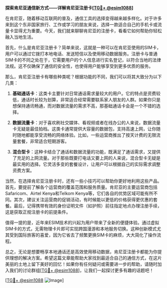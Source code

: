 **探索肯尼亚通信新方式——详解肯尼亚注册卡[[TG💪+ @esim1088](https://t.me/s/esim1088)]**

在肯尼亚，随着移动互联网的普及，通信工具的选择变得越来越多样化。对于许多来到这个东非国家旅行、工作或学习的朋友来说，选择一款适合自己的手机卡或流量卡显得尤为重要。今天，我们就来聊聊肯尼亚的注册卡，看看它如何帮助你轻松融入当地生活。

首先，什么是肯尼亚注册卡？简单来说，这就是一种可以在肯尼亚使用的SIM卡，用户可以通过它拨打本地电话、发送短信以及使用移动数据服务。注册卡与普通SIM卡的不同之处在于，它需要用户的个人信息进行实名登记，以符合当地的法律法规。这不仅确保了通信的安全性，也使得用户能够享受到更多优质的服务。

那么，肯尼亚注册卡有哪些种类呢？根据功能的不同，我们可以将其大致分为以下几类：

1. **基础通话卡**：这类卡主要针对日常通话需求量较大的用户。它的特点是资费较低，通话时长较为划算，非常适合经常需要联系家人朋友的人群。如果你只是想保持通讯畅通，而对数据流量的需求不高，那基础通话卡会是一个不错的选择。

2. **数据流量卡**：对于喜欢刷社交媒体、看视频或者在线办公的人来说，数据流量卡无疑是最佳拍档。这类卡通常提供大容量的数据包，支持高速上网，让你随时随地都能享受流畅的网络体验。比如，一些运营商推出了按天计费的无限流量套餐，非常适合短期游客。

3. **混合型卡**：这种卡结合了通话和数据流量的功能，既满足了通话需求，又提供了充足的上网流量。对于那些既要打电话又要上网的人来说，混合型卡无疑是最实用的选择。它灵活多变的套餐设计，让用户可以根据自己的实际需求调整资费方案。

当然，在选择肯尼亚注册卡时，还有一些小技巧可以帮助你更好地利用这些产品。首先，要提前了解各个运营商的覆盖范围和服务质量。肯尼亚的主要运营商包括Safaricom、Airtel Kenya和Telkom Kenya等，它们各自的优势区域可能有所不同。其次，建议关注运营商的促销活动，有时候能以更低的价格获得更优惠的套餐。最后，记得携带有效的身份证明文件（如护照）前往指定地点办理注册手续，这是获取正规注册卡的前提条件。

值得一提的是，近年来ESIM技术的兴起为用户带来了全新的便捷体验。通过虚拟SIM卡的方式，无需物理卡片即可实现跨国漫游和本地服务切换。这种创新模式尤其受到国际旅客的喜爱，因为它省去了频繁更换SIM卡的麻烦，大大简化了操作流程。

总之，无论是想要畅享本地通话还是高效使用移动数据，肯尼亚注册卡都能为你提供理想的解决方案。希望这篇文章能帮助大家找到最适合自己的通信方式，在这片美丽的土地上留下美好的回忆！如果你有任何疑问或需要进一步的帮助，请随时加入我们的讨论群组[[TG💪+ @esim1088](https://t.me/s/esim1088)]，让我们一起探讨更多有趣的话题吧！

[[TG💪+ @esim1088](https://t.me/s/esim1088) ![Image](https://i.postimg.cc/4NQfJmqS/Snipaste-2025-05-13-00-14-12.png)]